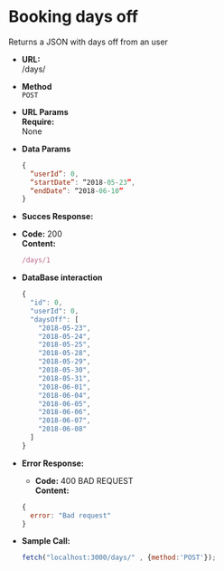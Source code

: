 # Booking days off

Returns a JSON with days off from an user

*   **URL:** <br>
    /days/

*   **Method** <br>
    `POST`

*   **URL Params** <br>
    **Require:** <br>
    None

*   **Data Params** <br>

    ```javascript
    {
      “userId”: 0,
      “startDate”: “2018-05-23”,
      “endDate”: “2018-06-10”
    }
    ```

*   **Succes Response:** <br>
*   **Code:** 200 <br>
    **Content:**

    ```javascript
    /days/1
    ```

* **DataBase interaction** <br>

    ```javascript
    {
      "id": 0,
      "userId": 0,
      "daysOff": [
        "2018-05-23",
        "2018-05-24",
        "2018-05-25",
        "2018-05-28",
        "2018-05-29",
        "2018-05-30",
        "2018-05-31",
        "2018-06-01",
        "2018-06-04",
        "2018-06-05",
        "2018-06-06",
        "2018-06-07",
        "2018-06-08"
      ]
    }
    ```


* **Error Response:** <br>
    * **Code:** 400 BAD REQUEST <br>
        **Content:**


    ```javascript
    {
      error: "Bad request"
    }
    ```
* **Sample Call:** <br>


    ```javascript
    fetch("localhost:3000/days/" , {method:'POST'});

    ```

